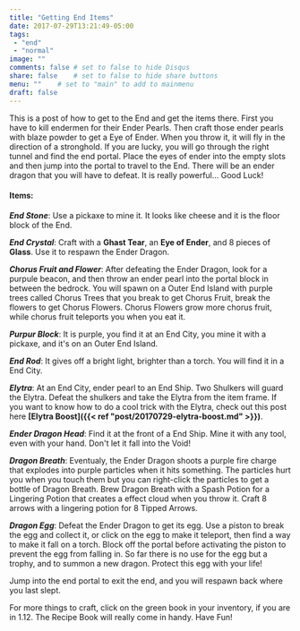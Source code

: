 ```yaml
---
title: "Getting End Items"
date: 2017-07-29T13:21:49-05:00
tags:
 - "end"
 - "normal"
image: ""
comments: false # set to false to hide Disqus
share: false 	# set to false to hide share buttons
menu: ""	# set to "main" to add to mainmenu
draft: false
---
```

This is a post of how to get to the End and get the items there. First you have to kill endermen for their Ender Pearls. Then craft those ender pearls with blaze powder to get a Eye of Ender. When you throw it, it will fly in the direction of a stronghold. If you are lucky, you will go through the right tunnel and find the end portal. Place the eyes of ender into the empty slots and then jump into the portal to travel to the End. There will be an ender dragon that you will have to defeat. It is really powerful... Good Luck!

<!--more-->

#### Items:

***End Stone***: Use a pickaxe to mine it. It looks like cheese and it is the floor block of the End.

***End Crystal***: Craft with a **Ghast Tear**, an **Eye of Ender**, and 8 pieces of **Glass**. Use it to respawn the Ender Dragon.

***Chorus Fruit and Flower***: After defeating the Ender Dragon, look for a purpule beacon, and then throw an ender pearl into the portal block in between the bedrock. You will spawn on a Outer End Island with purple trees called Chorus Trees that you break to get Chorus Fruit, break the flowers to get Chorus Flowers. Chorus Flowers grow more chorus fruit, while chorus fruit teleports you when you eat it.

***Purpur Block***: It is purple, you find it at an End City, you mine it with a pickaxe, and it's on an Outer End Island.

***End Rod***: It gives off a bright light, brighter than a torch. You will find it in a End City.

***Elytra***: At an End City, ender pearl to an End Ship. Two Shulkers will guard the Elytra. Defeat the shulkers and take the Elytra from the item frame. If you want to know how to do a cool trick with the Elytra, check out this post here **[Elytra Boost]({{< ref "post/20170729-elytra-boost.md" >}})**.

***Ender Dragon Head***: Find it at the front of a End Ship. Mine it with any tool, even with your hand. Don't let it fall into the Void!

***Dragon Breath***: Eventualy, the Ender Dragon shoots a purple fire charge that explodes into purple particles when it hits something. The particles hurt you when you touch them but you can right-click the particles to get a bottle of Dragon Breath. Brew Dragon Breath with a Spash Potion for a Lingering Potion that creates a effect cloud when you throw it. Craft 8 arrows with a lingering potion for 8 Tipped Arrows.

***Dragon Egg***: Defeat the Ender Dragon to get its egg. Use a piston to break the egg and collect it, or click on the egg to make it teleport, then find a way to make it fall on a torch. Block off the portal before activating the piston to prevent the egg from falling in. So far there is no use for the egg but a trophy, and to summon a new dragon. Protect this egg with your life!

Jump into the end portal to exit the end, and you will respawn back where you last slept.

For more things to craft, click on the green book in your inventory, if you are in 1.12. The Recipe Book will really come in handy. Have Fun!
